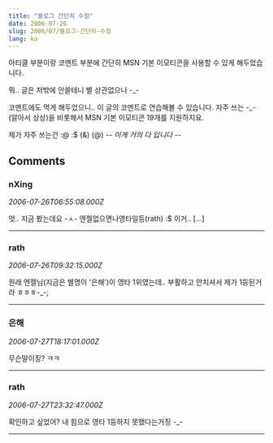 ```yaml
---
title: "블로그 간단히 수정"
date: 2006-07-26
slug: 2006/07/블로그-간단히-수정
lang: ko
---
```


아티클 부분이랑 코멘트 부분에 
간단히 MSN 기본 이모티콘을 사용할 수 있게 해두었습니다.

뭐.. 글은 저밖에 안쓸테니 별 상관없으나 -_-

코멘트에도 먹게 해두었으니.. 이 글의 코멘트로 연습해볼 수 있습니다.
자주 쓰는 -_-(알아서 상상)을 비롯해서 MSN 기본 이모티콘 19개를
지원하지요.

제가 자주 쓰는건 :@ :$ (&) (@) -_- 이게 거의 다 입니다 -_-

## Comments

### nXing
*2006-07-26T06:55:08.000Z*

엇.. 지금 봤는데요 -ㅅ-
엔젤없으면나영타일등(rath) :$
이거.. [...]

---

### rath
*2006-07-26T09:32:15.000Z*

원래 엔젤님(지금은 별명이 '은해')이 영타 1위였는데..
부활하고 안치셔서 제가 1등된거라 ㅎㅎㅎ-_-;

---

### 은해
*2006-07-27T18:17:01.000Z*

무슨말이징? ㅋㅋ

---

### rath
*2006-07-27T23:32:47.000Z*

확인하고 싶었어? 내 힘으로 영타 1등하지 못했다는거징 -_-

---

